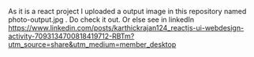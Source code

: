 As it is a react project I uploaded a output image in this repository named photo-output.jpg . Do check it out. Or else see in linkedIn https://www.linkedin.com/posts/karthickrajan124_reactjs-ui-webdesign-activity-7093134700818419712-RBTm?utm_source=share&utm_medium=member_desktop
